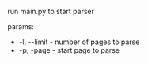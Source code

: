 run main.py to start parser  
  
params:  
- -l, --limit -  number of pages to parse
- -p, -page - start page to parse